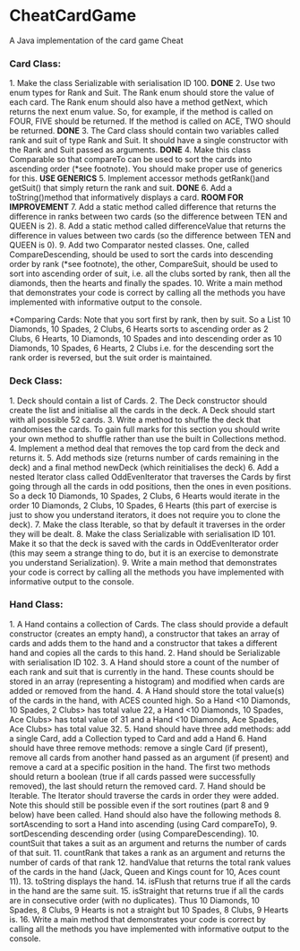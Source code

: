 # CheatCardGame
A Java implementation of the card game Cheat

<h3>Card Class:</h3>  
1. Make the class Serializable with serialisation ID 100.  <b>DONE</b>
2. Use two enum types for Rank and Suit. The Rank enum should store the
value of each card. The Rank enum should also have a method getNext,
which returns the next enum value. So, for example, if the method is called on
FOUR, FIVE should be returned. If the method is called on ACE, TWO should be
returned.  <b>DONE</b>
3. The Card class should contain two variables called rank and suit of type
Rank and Suit. It should have a single constructor with the Rank and
Suit passed as arguments.  <b>DONE</b>
4. Make this class Comparable so that compareTo can be used to sort the cards
into ascending order (*see footnote). You should make proper use of generics for
this. <b>USE GENERICS</b>
5. Implement accessor methods getRank()and getSuit() that simply return
the rank and suit.  <b>DONE</b>
6. Add a toString()method that informatively displays a card.  <b>ROOM FOR IMPROVEMENT</b>
7. Add a static method called difference that returns the difference in ranks
between two cards (so the difference between TEN and QUEEN is 2).  
8. Add a static method called differenceValue that returns the difference in
values between two cards (so the difference between TEN and QUEEN is 0).  
9. Add two Comparator nested classes. One, called CompareDescending,
should be used to sort the cards into descending order by rank (*see footnote), the
other, CompareSuit, should be used to sort into ascending order of suit, i.e. all
the clubs sorted by rank, then all the diamonds, then the hearts and finally the
spades.  
10. Write a main method that demonstrates your code is correct by calling all the
methods you have implemented with informative output to the console.  

*Comparing Cards:
Note that you sort first by rank, then by suit. So a List
10 Diamonds, 10 Spades, 2 Clubs, 6 Hearts
sorts to ascending order as
2 Clubs, 6 Hearts, 10 Diamonds, 10 Spades
and into descending order as
10 Diamonds, 10 Spades, 6 Hearts, 2 Clubs
i.e. for the descending sort the rank order is reversed, but the suit order is maintained.

<h3>Deck Class:</h3>  
1. Deck should contain a list of Cards.  
2. The Deck constructor should create the list and initialise all the cards in the deck.  
A Deck should start with all possible 52 cards.
3. Write a method to shuffle the deck that randomises the cards. To gain full
marks for this section you should write your own method to shuffle rather than
use the built in Collections method.  
4. Implement a method deal that removes the top card from the deck and returns
it.  
5. Add methods size (returns number of cards remaining in the deck) and a final
method newDeck (which reinitialises the deck)  
6. Add a nested Iterator class called OddEvenIterator that traverses the
Cards by first going through all the cards in odd positions, then the ones in even
positions. So a deck 10 Diamonds, 10 Spades, 2 Clubs, 6 Hearts
would iterate in the order 10 Diamonds, 2 Clubs, 10 Spades, 6 Hearts (this part of exercise
is just to show you understand iterators, it does not require you to clone the deck).  
7. Make the class Iterable, so that by default it traverses in the order they will
be dealt.  
8. Make the class Serializable with serialisation ID 101. Make it so that the
deck is saved with the cards in OddEvenIterator order (this may seem a
strange thing to do, but it is an exercise to demonstrate you understand
Serialization).  
9. Write a main method that demonstrates your code is correct by calling all the
methods you have implemented with informative output to the console.  

<h3>Hand Class:</h3>  
1. A Hand contains a collection of Cards. The class should provide a default
constructor (creates an empty hand), a constructor that takes an array of cards and
adds them to the hand and a constructor that takes a different hand and copies all
the cards to this hand.  
2. Hand should be Serializable with serialisation ID 102.  
3. A Hand should store a count of the number of each rank and suit that is currently
in the hand. These counts should be stored in an array (representing a histogram)
and modified when cards are added or removed from the hand.  
4. A Hand should store the total value(s) of the cards in the hand, with ACES
counted high. So a Hand <10 Diamonds, 10 Spades, 2 Clubs> has total value
22, a Hand <10 Diamonds, 10 Spades, Ace Clubs> has total value of 31 and a
Hand <10 Diamonds, Ace Spades, Ace Clubs> has total value 32.  
5. Hand should have three add methods: add a single Card, add a Collection
typed to Card and add a Hand  
6. Hand should have three remove methods: remove a single Card (if present),
remove all cards from another hand passed as an argument (if present) and
remove a card at a specific position in the hand. The first two methods should
return a boolean (true if all cards passed were successfully removed), the last
should return the removed card.  
7. Hand should be Iterable. The Iterator should traverse the cards in order
they were added. Note this should still be possible even if the sort routines (part 8
and 9 below) have been called.  
Hand should also have the following methods  
8. sortAscending to sort a Hand into ascending (using Card compareTo),  
9. sortDescending descending order (using CompareDescending).  
10. countSuit that takes a suit as an argument and returns the number of cards of
that suit.  
11. countRank that takes a rank as an argument and returns the number of cards of
that rank  
12. handValue that returns the total rank values of the cards in the hand (Jack,
Queen and Kings count for 10, Aces count 11).  
13. toString displays the hand.  
14. isFlush that returns true if all the cards in the hand are the same suit.  
15. isStraight that returns true if all the cards are in consecutive order (with no
duplicates). Thus 10 Diamonds, 10 Spades, 8 Clubs, 9 Hearts is not a straight but 10
Spades, 8 Clubs, 9 Hearts is.  
16. Write a main method that demonstrates your code is correct by calling all the
methods you have implemented with informative output to the console.  
